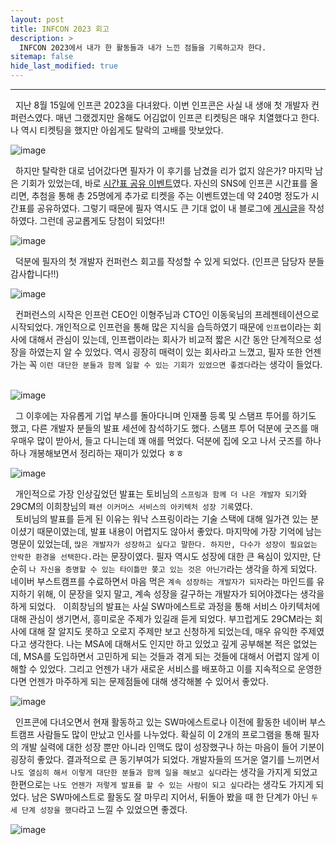 ```yaml
---
layout: post
title: INFCON 2023 회고
description: >
  INFCON 2023에서 내가 한 활동들과 내가 느낀 점들을 기록하고자 한다.
sitemap: false
hide_last_modified: true
---
```


---

&nbsp; 지난 8월 15일에 인프콘 2023을 다녀왔다. 이번 인프콘은 사실 내 생애 첫 개발자 컨퍼런스였다. 매년 그랬겠지만 올해도 어김없이 인프콘 티켓팅은 매우 치열했다고 한다. 나 역시 티켓팅을 했지만 아쉽게도 탈락의 고배를 맛보았다.

![image](https://user-images.githubusercontent.com/68031450/263560720-7cd1944e-3e15-49fb-8d06-663d44a7dea9.png)

&nbsp; 하지만 탈락한 대로 넘어갔다면 필자가 이 후기를 남겼을 리가 없지 않은가? 마지막 남은 기회가 있었는데, 바로 [시간표 공유 이벤트](https://www.inflearn.com/pages/infcon-2023-event-schedule)였다. 자신의 SNS에 인프콘 시간표를 올리면, 추첨을 통해 총 25명에게 추가로 티켓을 주는 이벤트였는데 약 240명 정도가 시간표를 공유하였다. 그렇기 때문에 필자 역시도 큰 기대 없이 내 블로그에 [게시글](https://jinlee.kr/essay/2023-07-28-infcon2023-schedule-event/)을 작성하였다. 그런데 공교롭게도 당첨이 되었다!!

![image](https://user-images.githubusercontent.com/68031450/263561388-d1e0d152-4fda-4236-ae5f-8e41661cdd56.png)

&nbsp; 덕분에 필자의 첫 개발자 컨퍼런스 회고를 작성할 수 있게 되었다. (인프콘 담당자 분들 감사합니다!!)

![image](https://user-images.githubusercontent.com/68031450/263584311-80c2d8fc-649a-4c1f-80d5-3d5a02504a28.png)

&nbsp; 컨퍼런스의 시작은 인프런 CEO인 이형주님과 CTO인 이동욱님의 프레젠테이션으로 시작되었다. 개인적으로 인프런을 통해 많은 지식을 습득하였기 때문에 `인프랩`이라는 회사에 대해서 관심이 있는데, 인프랩이라는 회사가 비교적 짧은 시간 동안 단계적으로 성장을 하였는지 알 수 있었다. 역시 굉장히 매력이 있는 회사라고 느꼈고, 필자 또한 언젠가는 꼭 `이런 대단한 분들과 함께 일할 수 있는 기회가 있었으면 좋겠다`라는 생각이 들었다.<br><br>

![image](https://user-images.githubusercontent.com/68031450/263579367-1ca301ae-89fd-4195-bb27-2f7c626d97d7.png)

&nbsp; 그 이후에는 자유롭게 기업 부스를 돌아다니며 인재풀 등록 및 스탬프 투어를 하기도 했고, 다른 개발자 분들의 발표 세션에 참석하기도 했다. 스탬프 투어 덕분에 굿즈를 매우매우 많이 받아서, 들고 다니는데 꽤 애를 먹었다. 덕분에 집에 오고 나서 굿즈를 하나하나 개봉해보면서 정리하는 재미가 있었다 ㅎㅎ

![image](https://user-images.githubusercontent.com/68031450/263584846-82c235b3-8d3e-4613-ac6e-9a2e0418f5d6.png)

&nbsp; 개인적으로 가장 인상깊었던 발표는 토비님의 `스프링과 함께 더 나은 개발자 되기`와 29CM의 이희창님의 `패션 이커머스 서비스의 아키텍처 성장 기록`였다.<br>
&nbsp; 토비님의 발표를 듣게 된 이유는 워낙 스프링이라는 기술 스택에 대해 일가견 있는 분이셨기 때문이였는데, 발표 내용이 어렵지도 않아서 좋았다. 마지막에 가장 기억에 남는 명문이 있었는데, `많은 개발자가 성장하고 싶다고 말한다. 하지만, 다수가 성장이 필요없는 안락한 환경을 선택한다.`라는 문장이였다. 필자 역시도 성장에 대한 큰 욕심이 있지만, 단순히 `나 자신을 증명할 수 있는 타이틀만 쫒고 있는 것은 아닌가`라는 생각을 하게 되었다. 네이버 부스트캠프를 수료하면서 마음 먹은 `계속 성장하는 개발자가 되자`라는 마인드를 유지하기 위해, 이 문장을 잊지 말고, 계속 성장을 갈구하는 개발자가 되어야겠다는 생각을 하게 되었다.
&nbsp; 이희창님의 발표는 사실 SW마에스트로 과정을 통해 서비스 아키텍처에 대해 관심이 생기면서, 흥미로운 주제가 있길래 듣게 되었다. 부끄럽게도 29CM라는 회사에 대해 잘 알지도 못하고 오로지 주제만 보고 신청하게 되었는데, 매우 유익한 주제였다고 생각한다. 나는 MSA에 대해서도 인지만 하고 있었고 깊게 공부해본 적은 없었는데, MSA를 도입하면서 고민하게 되는 것들과 겪게 되는 것들에 대해서 어렵지 않게 이해할 수 있었다. 그리고 언젠가 내가 새로운 서비스를 배포하고 이를 지속적으로 운영한다면 언젠가 마주하게 되는 문제점들에 대해 생각해볼 수 있어서 좋았다.

![image](https://user-images.githubusercontent.com/68031450/263583858-77781dc4-ff54-49b2-b32a-1b4ebc64922d.png)

&nbsp; 인프콘에 다녀오면서 현재 활동하고 있는 SW마에스트로나 이전에 활동한 네이버 부스트캠프 사람들도 많이 만났고 인사를 나누었다. 확실히 이 2개의 프로그램을 통해 필자의 개발 실력에 대한 성장 뿐만 아니라 인맥도 많이 성장했구나 하는 마음이 들어 기분이 굉장히 좋았다. 결과적으로 큰 동기부여가 되었다. 개발자들의 뜨거운 열기를 느끼면서 `나도 열심히 해서 이렇게 대단한 분들과 함께 일을 해보고 싶다`라는 생각을 가지게 되었고 한편으로는 `나도 언젠가 저렇게 발표를 할 수 있는 사람이 되고 싶다`라는 생각도 가지게 되었다. 남은 SW마에스트로 활동도 잘 마무리 지어서, 뒤돌아 봤을 때 한 단계가 아닌 `두 세 단계 성장을 했다`라고 느낄 수 있었으면 좋겠다.

![image](https://user-images.githubusercontent.com/68031450/263585028-9ba175ba-599d-4215-ba72-b502dcdfccbc.png)
